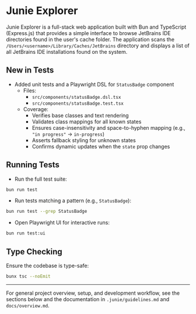 # Junie Explorer

Junie Explorer is a full-stack web application built with Bun and TypeScript (Express.js) that provides a simple interface to browse JetBrains IDE directories found in the user's cache folder. The application scans the `/Users/<username>/Library/Caches/JetBrains` directory and displays a list of all JetBrains IDE installations found on the system.

## New in Tests

- Added unit tests and a Playwright DSL for `StatusBadge` component
  - Files:
    - `src/components/statusBadge.dsl.tsx`
    - `src/components/statusBadge.test.tsx`
  - Coverage:
    - Verifies base classes and text rendering
    - Validates class mappings for all known states
    - Ensures case-insensitivity and space-to-hyphen mapping (e.g., `"in progress"` → `in-progress`)
    - Asserts fallback styling for unknown states
    - Confirms dynamic updates when the `state` prop changes

## Running Tests

- Run the full test suite:

```bash
bun run test
```

- Run tests matching a pattern (e.g., `StatusBadge`):

```bash
bun run test --grep StatusBadge
```

- Open Playwright UI for interactive runs:

```bash
bun run test:ui
```

## Type Checking

Ensure the codebase is type-safe:

```bash
bunx tsc --noEmit
```

---

For general project overview, setup, and development workflow, see the sections below and the documentation in `.junie/guidelines.md` and `docs/overview.md`.
